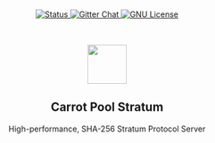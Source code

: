 <!-- PROJECT SHIELDS -->
</div>
	<div align="center" style="margin:15px 0">
	<a href="https://github.com/hashrabbit/carrot-pool-stratum">
		<img alt="Status" src="https://img.shields.io/badge/Status-pre--alpha-white?style=flat-square&logo=Github" />
	</a>
	<a href="https://gitter.im/hashrabbit/carrot-pool">
		<img alt="Gitter Chat" src="https://img.shields.io/badge/Gitter-chat-f3015e?style=flat-square&logo=Gitter" />
	</a>
	<a href="https://github.com/hashrabbit/carrot-pool/blob/main/LICENSE">
		<img alt="GNU License" src="https://img.shields.io/badge/License-GPL_2.0-informational?style=flat-square&logo=GNU" />
	</a>
</div>

<!-- PROJECT TL;DR -->
<br />
<p align="center" style="padding:0px 0">
    <a href="#">
			<img src="https://i.imgur.com/Z3PyLwQ.png" height="70"></img>
		</a>
</p>

<!-- white/black logo https://i.imgur.com/zBDssBR.jpg -->

<h2 align="center">Carrot Pool Stratum</h2>

<p align="center">
	High-performance, SHA-256 Stratum Protocol Server
</p>
